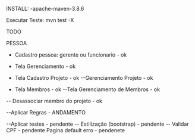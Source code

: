 INSTALL:
 -apache-maven-3.8.6


Executar Teste:
mvn test -X



TODO

PESSOA
- Cadastro pessoa: gerente ou funcionario - ok
- Tela Gerenciamento - ok

- Tela Cadastro Projeto - ok
--Gerenciamento Projeto - ok

- Tela Membros - ok
--Tela Gerenciamento de Membros - ok

-- Desassociar membro do projeto - ok


--Aplicar Regras - ANDAMENTO

--Aplicar testes - pendente
-- Estilização (bootstrap) - pendente
-- Validar CPF -  pendente
Pagina default erro - pendenete




